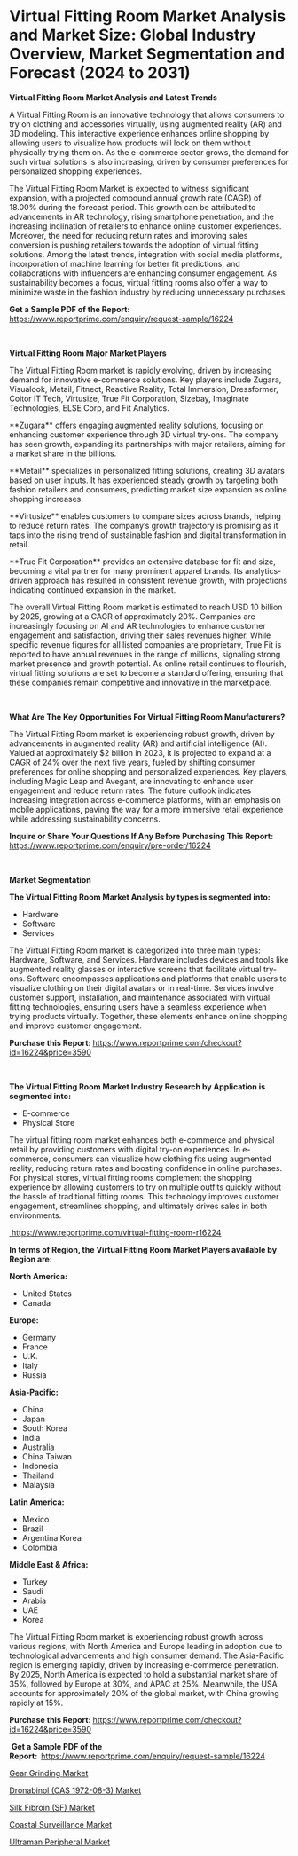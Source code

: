 <p><h1>Virtual Fitting Room Market Analysis and Market Size: Global Industry Overview, Market Segmentation and Forecast (2024 to 2031)</h1></p><p><strong>Virtual Fitting Room Market Analysis and Latest Trends</strong></p>
<p><p>A Virtual Fitting Room is an innovative technology that allows consumers to try on clothing and accessories virtually, using augmented reality (AR) and 3D modeling. This interactive experience enhances online shopping by allowing users to visualize how products will look on them without physically trying them on. As the e-commerce sector grows, the demand for such virtual solutions is also increasing, driven by consumer preferences for personalized shopping experiences.</p><p>The Virtual Fitting Room Market is expected to witness significant expansion, with a projected compound annual growth rate (CAGR) of 18.00% during the forecast period. This growth can be attributed to advancements in AR technology, rising smartphone penetration, and the increasing inclination of retailers to enhance online customer experiences. Moreover, the need for reducing return rates and improving sales conversion is pushing retailers towards the adoption of virtual fitting solutions. Among the latest trends, integration with social media platforms, incorporation of machine learning for better fit predictions, and collaborations with influencers are enhancing consumer engagement. As sustainability becomes a focus, virtual fitting rooms also offer a way to minimize waste in the fashion industry by reducing unnecessary purchases.</p></p>
<p><strong>Get a Sample PDF of the Report:&nbsp;</strong> <a href="https://www.reportprime.com/enquiry/request-sample/16224?utm_campaign=950&utm_medium=2&utm_source=Github&utm_content=ia&utm_term=02122024&utm_id=virtual-fitting-room">https://www.reportprime.com/enquiry/request-sample/16224</a></p>
<p>&nbsp;</p>
<p><strong>Virtual Fitting Room Major Market Players</strong></p>
<p><p>The Virtual Fitting Room market is rapidly evolving, driven by increasing demand for innovative e-commerce solutions. Key players include Zugara, Visualook, Metail, Fitnect, Reactive Reality, Total Immersion, Dressformer, Coitor IT Tech, Virtusize, True Fit Corporation, Sizebay, Imaginate Technologies, ELSE Corp, and Fit Analytics.</p><p>**Zugara** offers engaging augmented reality solutions, focusing on enhancing customer experience through 3D virtual try-ons. The company has seen growth, expanding its partnerships with major retailers, aiming for a market share in the billions.</p><p>**Metail** specializes in personalized fitting solutions, creating 3D avatars based on user inputs. It has experienced steady growth by targeting both fashion retailers and consumers, predicting market size expansion as online shopping increases.</p><p>**Virtusize** enables customers to compare sizes across brands, helping to reduce return rates. The company’s growth trajectory is promising as it taps into the rising trend of sustainable fashion and digital transformation in retail.</p><p>**True Fit Corporation** provides an extensive database for fit and size, becoming a vital partner for many prominent apparel brands. Its analytics-driven approach has resulted in consistent revenue growth, with projections indicating continued expansion in the market.</p><p>The overall Virtual Fitting Room market is estimated to reach USD 10 billion by 2025, growing at a CAGR of approximately 20%. Companies are increasingly focusing on AI and AR technologies to enhance customer engagement and satisfaction, driving their sales revenues higher. While specific revenue figures for all listed companies are proprietary, True Fit is reported to have annual revenues in the range of millions, signaling strong market presence and growth potential. As online retail continues to flourish, virtual fitting solutions are set to become a standard offering, ensuring that these companies remain competitive and innovative in the marketplace.</p></p>
<p>&nbsp;</p>
<p><strong>What Are The Key Opportunities For Virtual Fitting Room Manufacturers?</strong></p>
<p><p>The Virtual Fitting Room market is experiencing robust growth, driven by advancements in augmented reality (AR) and artificial intelligence (AI). Valued at approximately $2 billion in 2023, it is projected to expand at a CAGR of 24% over the next five years, fueled by shifting consumer preferences for online shopping and personalized experiences. Key players, including Magic Leap and Avegant, are innovating to enhance user engagement and reduce return rates. The future outlook indicates increasing integration across e-commerce platforms, with an emphasis on mobile applications, paving the way for a more immersive retail experience while addressing sustainability concerns.</p></p>
<p><strong>Inquire or Share Your Questions If Any Before Purchasing This Report:</strong> <a href="https://www.reportprime.com/enquiry/pre-order/16224?utm_campaign=950&utm_medium=2&utm_source=Github&utm_content=ia&utm_term=02122024&utm_id=virtual-fitting-room">https://www.reportprime.com/enquiry/pre-order/16224</a></p>
<p>&nbsp;</p>
<p><strong>Market Segmentation</strong></p>
<p><strong>The Virtual Fitting Room Market Analysis by types is segmented into:</strong></p>
<p><ul><li>Hardware</li><li>Software</li><li>Services</li></ul></p>
<p><p>The Virtual Fitting Room market is categorized into three main types: Hardware, Software, and Services. Hardware includes devices and tools like augmented reality glasses or interactive screens that facilitate virtual try-ons. Software encompasses applications and platforms that enable users to visualize clothing on their digital avatars or in real-time. Services involve customer support, installation, and maintenance associated with virtual fitting technologies, ensuring users have a seamless experience when trying products virtually. Together, these elements enhance online shopping and improve customer engagement.</p></p>
<p><strong>Purchase this Report:&nbsp;</strong><a href="https://www.reportprime.com/checkout?id=16224&price=3590&utm_campaign=950&utm_medium=2&utm_source=Github&utm_content=ia&utm_term=02122024&utm_id=virtual-fitting-room">https://www.reportprime.com/checkout?id=16224&price=3590</a></p>
<p>&nbsp;</p>
<p><strong>The Virtual Fitting Room Market Industry Research by Application is segmented into:</strong></p>
<p><ul><li>E-commerce</li><li>Physical Store</li></ul></p>
<p><p>The virtual fitting room market enhances both e-commerce and physical retail by providing customers with digital try-on experiences. In e-commerce, consumers can visualize how clothing fits using augmented reality, reducing return rates and boosting confidence in online purchases. For physical stores, virtual fitting rooms complement the shopping experience by allowing customers to try on multiple outfits quickly without the hassle of traditional fitting rooms. This technology improves customer engagement, streamlines shopping, and ultimately drives sales in both environments.</p></p>
<p><a href="https://www.reportprime.com/virtual-fitting-room-r16224?utm_campaign=950&utm_medium=2&utm_source=Github&utm_content=ia&utm_term=02122024&utm_id=virtual-fitting-room">&nbsp;https://www.reportprime.com/virtual-fitting-room-r16224</a></p>
<p><strong>In terms of Region, the Virtual Fitting Room Market Players available by Region are:</strong></p>
<p>
    <p> <strong> North America: </strong>
        <ul>
            <li>United States</li>
            <li>Canada</li>
        </ul>
        </p> 
    <p> <strong> Europe: </strong>
        <ul>
            <li>Germany</li>
            <li>France</li>
            <li>U.K.</li>
            <li>Italy</li>
            <li>Russia</li>
        </ul>
        </p> 
    <p> <strong> Asia-Pacific: </strong>
        <ul>
            <li>China</li>
            <li>Japan</li>
            <li>South Korea</li>
            <li>India</li>
            <li>Australia</li>
            <li>China Taiwan</li>
            <li>Indonesia</li>
            <li>Thailand</li>
            <li>Malaysia</li>
        </ul>
        </p> 
    <p> <strong> Latin America: </strong>
        <ul>
            <li>Mexico</li>
            <li>Brazil</li>
            <li>Argentina Korea</li>
            <li>Colombia</li>
        </ul>
        </p> 
    <p> <strong> Middle East & Africa: </strong>
        <ul>
            <li>Turkey</li>
            <li>Saudi</li>
            <li>Arabia</li>
            <li>UAE</li>
            <li>Korea</li>
        </ul>
    </p>
    </p>
<p><p>The Virtual Fitting Room market is experiencing robust growth across various regions, with North America and Europe leading in adoption due to technological advancements and high consumer demand. The Asia-Pacific region is emerging rapidly, driven by increasing e-commerce penetration. By 2025, North America is expected to hold a substantial market share of 35%, followed by Europe at 30%, and APAC at 25%. Meanwhile, the USA accounts for approximately 20% of the global market, with China growing rapidly at 15%.</p></p>
<p><strong>Purchase this Report: </strong><a href="https://www.reportprime.com/checkout?id=16224&price=3590&utm_campaign=950&utm_medium=2&utm_source=Github&utm_content=ia&utm_term=02122024&utm_id=virtual-fitting-room">https://www.reportprime.com/checkout?id=16224&price=3590</a></p>
<p>&nbsp;<strong>Get a Sample PDF of the Report:&nbsp;&nbsp;</strong><a href="https://www.reportprime.com/enquiry/request-sample/16224?utm_campaign=950&utm_medium=2&utm_source=Github&utm_content=ia&utm_term=02122024&utm_id=virtual-fitting-room">https://www.reportprime.com/enquiry/request-sample/16224</a></p>
<p><strong></strong></p>
<p><p><a href="https://www.linkedin.com/pulse/detailed-analysis-gear-grinding-market-size-dynamics-forecasted-w0dzf?utm_campaign=950&utm_medium=2&utm_source=Github&utm_content=ia&utm_term=02122024&utm_id=virtual-fitting-room">Gear Grinding Market</a></p><p><a href="https://github.com/lindaopodray/Market-Research-Report-List-1/blob/main/dronabinol-cas-1972-08-3-market.md?utm_campaign=950&utm_medium=2&utm_source=Github&utm_content=ia&utm_term=02122024&utm_id=virtual-fitting-room">Dronabinol (CAS 1972-08-3) Market</a></p><p><a href="https://github.com/OlenFleming68/Market-Research-Report-List-1/blob/main/silk-fibroin-sf-market.md?utm_campaign=950&utm_medium=2&utm_source=Github&utm_content=ia&utm_term=02122024&utm_id=virtual-fitting-room">Silk Fibroin (SF) Market</a></p><p><a href="https://www.linkedin.com/pulse/detailed-market-research-coastal-surveillance-analysis-cagr-rdief?utm_campaign=950&utm_medium=2&utm_source=Github&utm_content=ia&utm_term=02122024&utm_id=virtual-fitting-room">Coastal Surveillance Market</a></p><p><a href="https://issuu.com/reportprime-2/docs/ultraman-peripheral-market-size-2030.pptx?utm_campaign=950&utm_medium=2&utm_source=Github&utm_content=ia&utm_term=02122024&utm_id=virtual-fitting-room">Ultraman Peripheral Market</a></p></p>